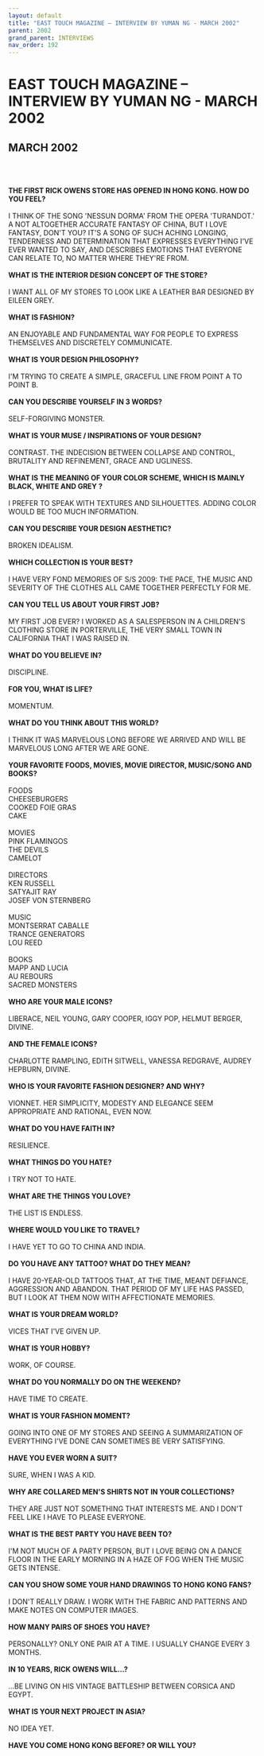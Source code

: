 ```yaml
---
layout: default
title: "EAST TOUCH MAGAZINE – INTERVIEW BY YUMAN NG - MARCH 2002"
parent: 2002
grand_parent: INTERVIEWS
nav_order: 192
---
```


# EAST TOUCH MAGAZINE – INTERVIEW BY YUMAN NG - MARCH 2002
## MARCH 2002

<br><br></p>
<p><b>THE FIRST RICK OWENS STORE HAS OPENED IN HONG KONG. HOW DO YOU FEEL?</b> <br />
<br />
I THINK OF THE SONG 'NESSUN DORMA' FROM THE OPERA 'TURANDOT.' A NOT ALTOGETHER ACCURATE FANTASY OF CHINA, BUT I LOVE FANTASY, DON'T YOU? IT'S A SONG OF SUCH ACHING LONGING, TENDERNESS AND DETERMINATION THAT EXPRESSES EVERYTHING I'VE EVER WANTED TO SAY, AND DESCRIBES EMOTIONS THAT EVERYONE CAN RELATE TO, NO MATTER WHERE THEY'RE FROM. <br />
<br />
<b>WHAT IS THE INTERIOR DESIGN CONCEPT OF THE STORE?</b> <br />
<br />
I WANT ALL OF MY STORES TO LOOK LIKE A LEATHER BAR DESIGNED BY EILEEN GREY. <br />
<br />
<b>WHAT IS FASHION?</b> <br />
<br />
AN ENJOYABLE AND FUNDAMENTAL WAY FOR PEOPLE TO EXPRESS THEMSELVES AND DISCRETELY COMMUNICATE. <br />
<br />
<b>WHAT IS YOUR DESIGN PHILOSOPHY?</b> <br />
<br />
I'M TRYING TO CREATE A SIMPLE, GRACEFUL LINE FROM POINT A TO POINT B. <br />
<br />
<b>CAN YOU DESCRIBE YOURSELF IN 3 WORDS?</b> <br />
<br />
SELF-FORGIVING MONSTER. <br />
<br />
<b>WHAT IS YOUR MUSE / INSPIRATIONS OF YOUR DESIGN?</b> <br />
<br />
CONTRAST. THE INDECISION BETWEEN COLLAPSE AND CONTROL, BRUTALITY AND REFINEMENT, GRACE AND UGLINESS. <br />
<br />
<b>WHAT IS THE MEANING OF YOUR COLOR SCHEME, WHICH IS MAINLY BLACK, WHITE AND GREY ?</b> <br />
<br />
I PREFER TO SPEAK WITH TEXTURES AND SILHOUETTES. ADDING COLOR WOULD BE TOO MUCH INFORMATION. <br />
<br />
<b>CAN YOU DESCRIBE YOUR DESIGN AESTHETIC?</b> <br />
<br />
BROKEN IDEALISM. <br />
<br />
<b>WHICH COLLECTION IS YOUR BEST?</b> <br />
<br />
I HAVE VERY FOND MEMORIES OF S/S 2009: THE PACE, THE MUSIC AND SEVERITY OF THE CLOTHES ALL CAME TOGETHER PERFECTLY FOR ME. <br />
<br />
<b>CAN YOU TELL US ABOUT YOUR FIRST JOB?</b> <br />
<br />
MY FIRST JOB EVER? I WORKED AS A SALESPERSON IN A CHILDREN'S CLOTHING STORE IN PORTERVILLE, THE VERY SMALL TOWN IN CALIFORNIA THAT I WAS RAISED IN. <br />
<br />
<b>WHAT DO YOU BELIEVE IN?</b> <br />
<br />
DISCIPLINE. <br />
<br />
<b>FOR YOU, WHAT IS LIFE?</b> <br />
<br />
MOMENTUM. <br />
<br />
<b>WHAT DO YOU THINK ABOUT THIS WORLD?</b> <br />
<br />
I THINK IT WAS MARVELOUS LONG BEFORE WE ARRIVED AND WILL BE MARVELOUS LONG AFTER WE ARE GONE. <br />
<br />
<b>YOUR FAVORITE FOODS, MOVIES, MOVIE DIRECTOR, MUSIC/SONG AND BOOKS?</b> <br />
<br />
FOODS<br />
CHEESEBURGERS<br />
COOKED FOIE GRAS<br />
CAKE<br />
<br />
MOVIES<br />
PINK FLAMINGOS<br />
THE DEVILS<br />
CAMELOT<br />
<br />
DIRECTORS<br />
KEN RUSSELL<br />
SATYAJIT RAY<br />
JOSEF VON STERNBERG<br />
<br />
MUSIC<br />
MONTSERRAT CABALLE<br />
TRANCE GENERATORS<br />
LOU REED<br />
<br />
BOOKS<br />
MAPP AND LUCIA<br />
AU REBOURS<br />
SACRED MONSTERS<br />
<br />
<b>WHO ARE YOUR MALE ICONS?</b> <br />
<br />
LIBERACE, NEIL YOUNG, GARY COOPER, IGGY POP, HELMUT BERGER, DIVINE. <br />
<br />
<b>AND THE FEMALE ICONS?</b> <br />
<br />
CHARLOTTE RAMPLING, EDITH SITWELL, VANESSA REDGRAVE, AUDREY HEPBURN, DIVINE. <br />
<br />
<b>WHO IS YOUR FAVORITE FASHION DESIGNER? AND WHY?</b> <br />
<br />
VIONNET. HER SIMPLICITY, MODESTY AND ELEGANCE SEEM APPROPRIATE AND RATIONAL, EVEN NOW. <br />
<br />
<b>WHAT DO YOU HAVE FAITH IN?</b> <br />
<br />
RESILIENCE. <br />
<br />
<b>WHAT THINGS DO YOU HATE?</b> <br />
<br />
I TRY NOT TO HATE. <br />
<br />
<b>WHAT ARE THE THINGS YOU LOVE?</b> <br />
<br />
THE LIST IS ENDLESS. <br />
<br />
<b>WHERE WOULD YOU LIKE TO TRAVEL?</b> <br />
<br />
I HAVE YET TO GO TO CHINA AND INDIA. <br />
<br />
<b>DO YOU HAVE ANY TATTOO? WHAT DO THEY MEAN?</b> <br />
<br />
I HAVE 20-YEAR-OLD TATTOOS THAT, AT THE TIME, MEANT DEFIANCE, AGGRESSION AND ABANDON. THAT PERIOD OF MY LIFE HAS PASSED, BUT I LOOK AT THEM NOW WITH AFFECTIONATE MEMORIES. <br />
<br />
<b>WHAT IS YOUR DREAM WORLD?</b> <br />
<br />
VICES THAT I'VE GIVEN UP. <br />
<br />
<b>WHAT IS YOUR HOBBY?</b> <br />
<br />
WORK, OF COURSE. <br />
<br />
<b>WHAT DO YOU NORMALLY DO ON THE WEEKEND?</b> <br />
<br />
HAVE TIME TO CREATE. <br />
<br />
<b>WHAT IS YOUR FASHION MOMENT?</b> <br />
<br />
GOING INTO ONE OF MY STORES AND SEEING A SUMMARIZATION OF EVERYTHING I'VE DONE CAN SOMETIMES BE VERY SATISFYING. <br />
<br />
<b>HAVE YOU EVER WORN A SUIT?</b> <br />
<br />
SURE, WHEN I WAS A KID. <br />
<br />
<b>WHY ARE COLLARED MEN'S SHIRTS NOT IN YOUR COLLECTIONS?</b> <br />
<br />
THEY ARE JUST NOT SOMETHING THAT INTERESTS ME. AND I DON'T FEEL LIKE I HAVE TO PLEASE EVERYONE. <br />
<br />
<b>WHAT IS THE BEST PARTY YOU HAVE BEEN TO?</b> <br />
<br />
I'M NOT MUCH OF A PARTY PERSON, BUT I LOVE BEING ON A DANCE FLOOR IN THE EARLY MORNING IN A HAZE OF FOG WHEN THE MUSIC GETS INTENSE. <br />
<br />
<b>CAN YOU SHOW SOME YOUR HAND DRAWINGS TO HONG KONG FANS?</b> <br />
<br />
I DON'T REALLY DRAW. I WORK WITH THE FABRIC AND PATTERNS AND MAKE NOTES ON COMPUTER IMAGES. <br />
<br />
<b>HOW MANY PAIRS OF SHOES YOU HAVE?</b> <br />
<br />
PERSONALLY? ONLY ONE PAIR AT A TIME. I USUALLY CHANGE EVERY 3 MONTHS. <br />
<br />
<b>IN 10 YEARS, RICK OWENS WILL...?</b> <br />
<br />
...BE LIVING ON HIS VINTAGE BATTLESHIP BETWEEN CORSICA AND EGYPT. <br />
<br />
<b>WHAT IS YOUR NEXT PROJECT IN ASIA?</b> <br />
<br />
NO IDEA YET. <br />
<br />
<b>HAVE YOU COME HONG KONG BEFORE? OR WILL YOU?</b> <br />
<br />

